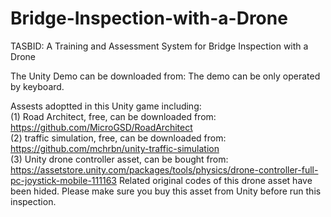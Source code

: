 # Bridge-Inspection-with-a-Drone
TASBID: A Training and Assessment System for Bridge Inspection with a Drone

The Unity Demo can be downloaded from: 
The demo can be only operated by keyboard.

Assests adoptted in this Unity game including:  
(1) Road Architect, free, can be downloaded from: https://github.com/MicroGSD/RoadArchitect  
(2) traffic simulation, free, can be downloaded from: https://github.com/mchrbn/unity-traffic-simulation  
(3) Unity drone controller asset, can be bought from: https://assetstore.unity.com/packages/tools/physics/drone-controller-full-pc-joystick-mobile-111163 
    Related original codes of this drone asset have been hided. Please make sure you buy this asset from Unity before run this inspection.  
    
